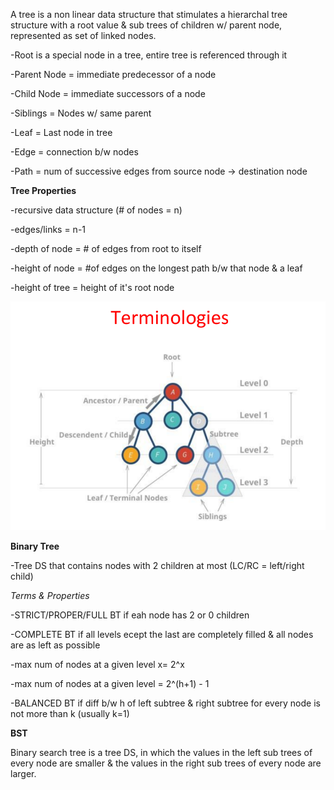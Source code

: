A tree is a non linear data structure that stimulates a hierarchal tree structure with a root value
& sub trees of children w/ parent node, represented as set of linked nodes.

-Root is a special node in a tree, entire tree is referenced through it


-Parent Node = immediate predecessor of a node


-Child Node = immediate successors of a node


-Siblings = Nodes w/ same parent


-Leaf = Last node in tree


-Edge = connection b/w nodes


-Path = num of successive edges from source node -> destination node


**Tree Properties**


-recursive data structure (# of nodes = n)


-edges/links = n-1


-depth of node = # of edges from root to itself


-height of node = #of edges on the longest path b/w that node & a leaf


-height of tree = height of it's root node

![alt text](image.png)


**Binary Tree**


-Tree DS that contains nodes with 2 children at most (LC/RC = left/right child)


*Terms & Properties*


-STRICT/PROPER/FULL BT if eah node has 2 or 0 children


-COMPLETE BT if all levels ecept the last are completely filled & all nodes are as left as possible


-max num of nodes at a given level x= 2^x


-max num of nodes at a given level = 2^(h+1) - 1


-BALANCED BT if diff b/w h of left subtree & right subtree for every node is not more than k (usually k=1)


**BST**


Binary search tree is a tree DS, in which the values in the left sub trees of every node are smaller & the values in the right sub trees of every node are larger.








